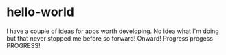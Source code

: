 # hello-world
I have a couple of ideas for apps worth developing. No idea what I'm doing but that never stopped me before so forward! Onward! Progress progess PROGRESS!
